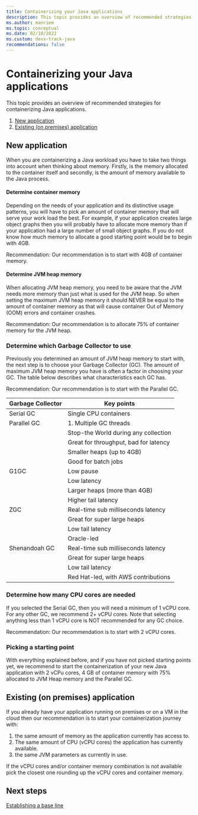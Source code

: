 ```yaml
---
title: Containerizing your Java applications
description: This topic provides an overview of recommended strategies for containerizing your Java applications.
ms.author: manriem
ms.topic: conceptual
ms.date: 02/10/2022
ms.custom: devx-track-java
recommendations: false
---
```


# Containerizing your Java applications

This topic provides an overview of recommended strategies for containerizing Java applications.

1. [New application](#new-application)
1. [Existing (on premises) application](#existing-on-premises-application)

## New application

When you are containerizing a Java workload you have to take two things into account when thinking about memory. Firstly, is the memory allocated to the container itself and secondly, is the amount of memory available to the Java process.

#### Determine container memory

Depending on the needs of your application and its distinctive usage patterns, you will have to pick an amount of container memory that will serve your work load the best. For example, if your application creates large object graphs then you will probably have to allocate more memory than if your application had a large number of small object graphs. If you do not know how much memory to allocate a good starting point would be to begin with 4GB.

Recommendation: Our recommendation is to start with 4GB of container memory.

#### Determine JVM heap memory

When allocating JVM heap memory, you need to be aware that the JVM needs more memory than just what is used for the JVM heap. So when setting the maximum JVM heap memory it should NEVER be equal to the amount of container memory as that will cause container Out of Memory (OOM) errors and container crashes.

Recommendation: Our recommendation is to allocate 75% of container memory for the JVM heap.

### Determine which Garbage Collector to use

Previously you determined an amount of JVM heap memory to start with, the next step is to choose your Garbage Collector (GC). The amount of maximum JVM heap memory you have is often a factor in choosing your GC. The table below describes what characteristics each GC has.

Recommendation: Our recommendation is to start with the Parallel GC.

| Garbage Collector | Key points |
|-------------------|------------|
| Serial GC         | Single CPU containers |
| Parallel GC       | 1. Multiple GC threads |
|                   | Stop-the World during any collection |
|                   | Great for throughput, bad for latency |
|                   | Smaller heaps (up to 4GB) |
|                   | Good for batch jobs |
| G1GC              | Low pause |
|                   | Low latency |
|                   | Larger heaps (more than 4GB) |
|                   | Higher tail latency |
| ZGC               | Real-time sub milliseconds latency |
|                   | Great for super large heaps |
|                   | Low tail latency |
|                   | Oracle-led |
| Shenandoah GC     | Real-time sub milliseconds latency |
|                   | Great for super large heaps |
|                   | Low tail latency |
|                   | Red Hat-led, with AWS contributions |


### Determine how many CPU cores are needed

If you selected the Serial GC, then you will need a minimum of 1 vCPU core. For any other GC, we recommend 2+ vCPU cores. Note that selecting anything less than 1 vCPU core is NOT recommended for any GC choice.

Recommendation: Our recommendation is to start with 2 vCPU cores.

### Picking a starting point

With everything explained before, and if you have not picked starting points yet, we recommend to start the containerization of your new Java application with 2 vCPu cores, 4 GB of container memory with 75% allocated to JVM Heap memory and the Parallel GC. 

## Existing (on premises) application 

If you already have your application running on premises or on a VM in the cloud then our recommendation is to start your containerization journey with:

1. the same amount of memory as the application currently has access to.
1. The same amount of CPU (vCPU cores) the application has currently available.
1. the same JVM parameters as currently in use.

If the vCPU cores and/or container memory combination is not available pick the closest one rounding up the vCPU cores and container memory.

## Next steps

[Establishing a base line](containers-baseline.md)
